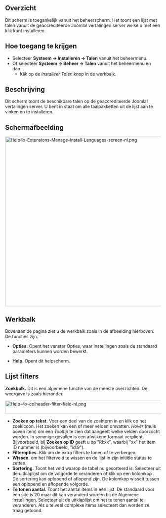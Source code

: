 <!-- Filename: Help4.x:Extensions_Extension_Manager_Languages / Display title: Extensies - Extensiebeheer - Beheer talen -->

## Overzicht

Dit scherm is toegankelijk vanuit het beheerscherm. Het toont een lijst
met talen vanuit de geaccrediteerde Joomla! vertalingen server welke u
met één klik kunt installeren.

## Hoe toegang te krijgen

- Selecteer **Systeem **→** Installeren **→** Talen** vanuit het
  beheermenu.
- Of selecteer **Systeem **→** Beheer **→** Talen** vanuit het
  beheermenu en dan...
  - Klik op de *Installeer Talen* knop in de werkbalk.

## Beschrijving

Dit scherm toont de beschikbare talen op de geaccrediteerde Joomla!
vertalingen server. U bent in staat om alle taalpakketten uit de lijst
aan te vinken en te installeren.

## Schermafbeelding

<img
src="https://docs.joomla.org/images/thumb/7/73/Help4x-Extensions-Manage-Install-Languages-screen-nl.png/800px-Help4x-Extensions-Manage-Install-Languages-screen-nl.png"
decoding="async"
srcset="https://docs.joomla.org/images/thumb/7/73/Help4x-Extensions-Manage-Install-Languages-screen-nl.png/1200px-Help4x-Extensions-Manage-Install-Languages-screen-nl.png 1.5x, https://docs.joomla.org/images/7/73/Help4x-Extensions-Manage-Install-Languages-screen-nl.png 2x"
data-file-width="1351" data-file-height="925" width="800" height="548"
alt="Help4x-Extensions-Manage-Install-Languages-screen-nl.png" />

## Werkbalk

Bovenaan de pagina ziet u de werkbalk zoals in de afbeelding hierboven.
De functies zijn.

- **Opties.** Opent het venster Opties, waar instellingen zoals de
  standaard parameters kunnen worden bewerkt.

<!-- -->

- **Help**. Opent dit helpscherm.

## Lijst filters

**Zoekbalk.** Dit is een algemene functie van de meeste overzichten. De
weergave is zoals hieronder.

<img
src="https://docs.joomla.org/images/thumb/8/88/Help-4x-colheader-filter-field-nl.png/600px-Help-4x-colheader-filter-field-nl.png"
decoding="async"
srcset="https://docs.joomla.org/images/8/88/Help-4x-colheader-filter-field-nl.png 1.5x"
data-file-width="848" data-file-height="61" width="600" height="43"
alt="Help-4x-colheader-filter-field-nl.png" />

- **Zoeken op tekst.** Voer een deel van de zoekterm in en klik op het
  zoekicoon. Het zoeken kan een of meer velden omvatten. *Hover* (muis
  boven item) om een *Tooltip* te zien dat aangeeft welke velden
  doorzocht worden. In sommige gevallen is een afwijkend formaat
  verplicht. Bijvoorbeeld, bij **Zoeken op ID** geeft u op "id:xx",
  waarbij "xx" het item ID nummer is (bijvoorbeeld, "id:9").
- **Filteropties.** Klik om de extra filters te tonen of te verbergen.
- **Wissen.** om het filterveld te wissen en de lijst in zijn initiële
  status te zetten.
- **Sortering.** Toont het veld waarop de tabel nu gesorteerd is.
  Selecteer uit de uitklaplijst om de volgorde te veranderen of klik op
  een kolomkop . De sortering kan oplopend of aflopend zijn. De kolomkop
  wisselt tussen een oplopend en aflopende volgorde.
- **Te tonen aantal.** Toont het aantal items in een lijst. De standaard
  voor een site is 20 maar dit kan veranderd worden bij de Algemene
  instellingen. Selecteer uit de uitklaplijst om het te tonen aantal te
  veranderen. Als u te veel complexe items selecteert dan worden ze
  traag getoond.

